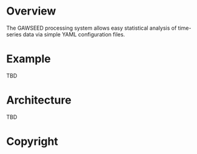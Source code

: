 # Overview

The GAWSEED processing system allows easy statistical analysis of
time-series data via simple YAML configuration files.

# Example

TBD

# Architecture

TBD

# Copyright


